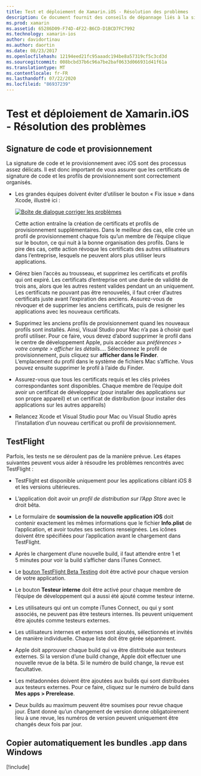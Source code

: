 ```yaml
---
title: Test et déploiement de Xamarin.iOS - Résolution des problèmes
description: Ce document fournit des conseils de dépannage liés à la signature de code et au provisionnement, à TestFlight et à la copie du bundle d’applications iOS à partir de l’hôte de build Mac vers Windows.
ms.prod: xamarin
ms.assetid: 65286D09-F74D-4F22-B6CD-D1BCD7FC7992
ms.technology: xamarin-ios
author: davidortinau
ms.author: daortin
ms.date: 08/23/2017
ms.openlocfilehash: 12194eed21fc95aaadc194be8a57319cf5c3cd3d
ms.sourcegitcommit: 008bcbd37b6c96a7be2baf0633d066931d41f61a
ms.translationtype: MT
ms.contentlocale: fr-FR
ms.lasthandoff: 07/22/2020
ms.locfileid: "86937239"
---
```

# <a name="xamarinios-testing-and-deployment---troubleshooting"></a>Test et déploiement de Xamarin.iOS - Résolution des problèmes

## <a name="code-signing--provisioning"></a>Signature de code et provisionnement

La signature de code et le provisionnement avec iOS sont des processus assez délicats. Il est donc important de vous assurer que les certificats de signature de code et les profils de provisionnement sont correctement organisés.

- Les grandes équipes doivent éviter d’utiliser le bouton « Fix issue » dans Xcode, illustré ici :

    [![Boîte de dialogue corriger les problèmes](troubleshooting-images/fixissue.png)](troubleshooting-images/fixissue.png#lightbox)

    Cette action entraîne la création de certificats et profils de provisionnement supplémentaires. Dans le meilleur des cas, elle crée un profil de provisionnement chaque fois qu’un membre de l’équipe clique sur le bouton, ce qui nuit à la bonne organisation des profils. Dans le pire des cas, cette action révoque les certificats des autres utilisateurs dans l’entreprise, lesquels ne peuvent alors plus utiliser leurs applications.

- Gérez bien l’accès au trousseau, et supprimez les certificats et profils qui ont expiré. Les certificats d’entreprise ont une durée de validité de trois ans, alors que les autres restent valides pendant un an uniquement. Les certificats ne pouvant pas être renouvelés, il faut créer d’autres certificats juste avant l’expiration des anciens. Assurez-vous de révoquer et de supprimer les anciens certificats, puis de resigner les applications avec les nouveaux certificats.

- Supprimez les anciens profils de provisionnement quand les nouveaux profils sont installés. Ainsi, Visual Studio pour Mac n’a pas à choisir quel profil utiliser. Pour ce faire, vous devez d’abord supprimer le profil dans le centre de développement Apple, puis accéder aux *préférences > votre compte > afficher les détails...*. Sélectionnez le profil de provisionnement, puis cliquez sur **afficher dans le Finder**. L’emplacement du profil dans le système de fichiers Mac s’affiche. Vous pouvez ensuite supprimer le profil à l’aide du Finder.

- Assurez-vous que tous les certificats requis et les clés privées correspondantes sont disponibles. Chaque membre de l’équipe doit avoir un certificat de développeur (pour installer des applications sur son propre appareil) et un certificat de distribution (pour installer des applications sur les autres appareils)

- Relancez Xcode et Visual Studio pour Mac ou Visual Studio après l’installation d’un nouveau certificat ou profil de provisionnement.

## <a name="testflight"></a>TestFlight

Parfois, les tests ne se déroulent pas de la manière prévue.  Les étapes suivantes peuvent vous aider à résoudre les problèmes rencontrés avec TestFlight :

- TestFlight est disponible uniquement pour les applications ciblant iOS 8 et les versions ultérieures.

- L’application doit avoir un *profil de distribution sur l’App Store* avec le droit bêta.

- Le formulaire de **soumission de la nouvelle application iOS** doit contenir exactement les mêmes informations que le fichier **Info.plist** de l’application, et avoir toutes ses sections renseignées. Les icônes doivent être spécifiées pour l’application avant le chargement dans TestFlight.

- Après le chargement d’une nouvelle build, il faut attendre entre 1 et 5 minutes pour voir la build s’afficher dans iTunes Connect.

- Le [bouton TestFlight Beta Testing](~/ios/deploy-test/testflight.md#beta-testing) doit être activé pour chaque version de votre application.

- Le bouton **Testeur interne** doit être activé pour chaque membre de l’équipe de développement qui a aussi été ajouté comme testeur interne.

- Les utilisateurs qui ont un compte iTunes Connect, ou qui y sont associés, ne peuvent pas être testeurs internes. Ils peuvent uniquement être ajoutés comme testeurs externes.

- Les utilisateurs internes et externes sont ajoutés, sélectionnés et invités de manière individuelle. Chaque liste doit être gérée séparément.

- Apple doit approuver chaque build qui va être distribuée aux testeurs externes. Si la version d’une build change, Apple doit effectuer une nouvelle revue de la bêta. Si le numéro de build change, la revue est facultative.

- Les métadonnées doivent être ajoutées aux builds qui sont distribuées aux testeurs externes. Pour ce faire, cliquez sur le numéro de build dans **Mes apps > Prerelease**.

- Deux builds au maximum peuvent être soumises pour revue chaque jour. Étant donné qu’un changement de version donne obligatoirement lieu à une revue, les numéros de version peuvent uniquement être changés deux fois par jour.

<a name="Automatically_copy_app_bundles_back_to_Windows"></a>

## <a name="automatically-copy-app-bundles-back-to-windows"></a>Copier automatiquement les bundles .app dans Windows

[!include[](~/ios/includes/copy-app-bundle-to-windows.md)]
